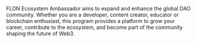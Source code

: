 FLON Ecosystem Ambassador aims to expand and enhance the global DAO community. Whether you are a developer, content creator, educator or blockchain enthusiast, this program provides a platform to grow your career, contribute to the ecosystem, and become part of the community shaping the future of Web3.